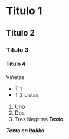 # Titulo 1
## Titulo 2
### Titulo 3
#### Titulo 4
Viñetas
* T 1
* T 2
Listas
1. Uno
2. Dos
3. Tres
Negritas
**Texto** 

_**Texto en italika**_
